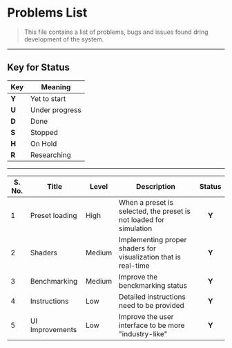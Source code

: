 # Problems List

> This file contains a list of problems, bugs and issues found dring development of the system.

---

## Key for Status

| Key   | Meaning        |
| ----- | -------------- |
| **Y** | Yet to start   |
| **U** | Under progress |
| **D** | Done           |
| **S** | Stopped        |
| **H** | On Hold        |
| **R** | Researching    |

---

| S. No. | Title           | Level  | Description                                                        | Status |
| ------ | --------------- | ------ | ------------------------------------------------------------------ | :----: |
| 1      | Preset loading  | High   | When a preset is selected, the preset is not loaded for simulation | **Y**  |
| 2      | Shaders         | Medium | Implementing proper shaders for visualization that is real-time    | **Y**  |
| 3      | Benchmarking    | Medium | Improve the benckmarking status                                    | **Y**  |
| 4      | Instructions    | Low    | Detailed instructions need to be provided                          | **Y**  |
| 5      | UI Improvements | Low    | Improve the user interface to be more "industry-like"              | **Y**  |
